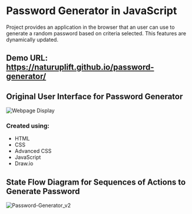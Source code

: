 # Password Generator in JavaScript

Project provides an application in the browser that an user can use to generate a random password based on criteria selected. This features are dynamically updated.

## Demo URL: https://naturuplift.github.io/password-generator/

## Original User Interface for Password Generator
![Webpage Display](https://github.com/naturuplift/password-generator/assets/23546356/8b13689b-a196-477e-a311-483ef9e040fa)


### Created using:

* HTML
* CSS
* Advanced CSS
* JavaScript
* Draw.io

## State Flow Diagram for Sequences of Actions to Generate Password
![Password-Generator_v2](https://github.com/naturuplift/password-generator/assets/23546356/8040efc9-da89-436d-be66-115c5c50f2a8)

